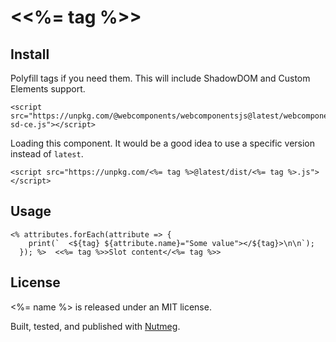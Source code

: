 &lt;<%= tag %>&gt;
====

Install
----

Polyfill tags if you need them. This will include ShadowDOM and Custom Elements support.

```
<script src="https://unpkg.com/@webcomponents/webcomponentsjs@latest/webcomponents-sd-ce.js"></script>
```

Loading this component. It would be a good idea to use a specific version instead of `latest`.

```
<script src="https://unpkg.com/<%= tag %>@latest/dist/<%= tag %>.js"></script>
```

Usage
----

```
<% attributes.forEach(attribute => {
    print(`  <${tag} ${attribute.name}="Some value"></${tag}>\n\n`);
  }); %>  <<%= tag %>>Slot content</<%= tag %>>
```

License
----

<%= name %> is released under an MIT license.

Built, tested, and published with [Nutmeg](https://nutmeg.tools).
